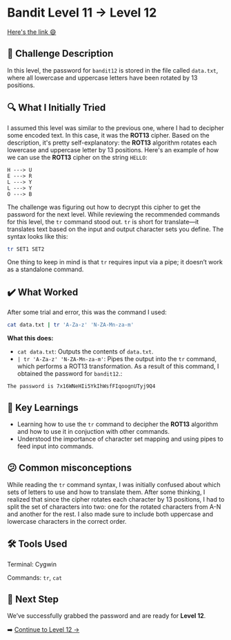 # Bandit Level 11 → Level 12
[Here's the link 😄](https://overthewire.org/wargames/bandit/bandit12.html)

## 📝 Challenge Description 
In this level, the password for `bandit12` is stored in the file called `data.txt`, where all lowercase and uppercase letters have been rotated by 13 positions.







## 🔍 What I Initially Tried 
I assumed this level was similar to the previous one, where I had to decipher some encoded text. In this case, it was the **ROT13** cipher. Based on the description, it's pretty self-explanatory: the **ROT13** algorithm rotates each lowercase and uppercase letter by 13 positions. Here's an example of how we can use the **ROT13** cipher on the string `HELLO`:


```
H ---> U
E ---> R
L ---> Y
L ---> Y
O ---> B

```
The challenge was figuring out how to decrypt this cipher to get the password for the next level. While reviewing the recommended commands for this level, the `tr` command stood out. `tr` is short for translate—it translates text based on the input and output character sets you define. The syntax looks like this:

```bash
tr SET1 SET2
```
One thing to keep in mind is that `tr` requires input via a pipe; it doesn’t work as a standalone command.



## ✔️ What Worked
After some trial and error, this was the command I used:
```bash
cat data.txt | tr 'A-Za-z' 'N-ZA-Mn-za-m'
```
**What this does:**
- `cat data.txt`: Outputs the contents of `data.txt`.
- `| tr 'A-Za-z' 'N-ZA-Mn-za-m'`: Pipes the output into the `tr` command, which performs a ROT13 transformation.
As a result of this command, I obtained the password for `bandit12`.:
```
The password is 7x16WNeHIi5YkIhWsfFIqoognUTyj9Q4
```



## 🧠 Key Learnings
- Learning how to use the `tr` command to decipher the **ROT13** algorithm and how to use it in conjuction with other commands.
- Understood the importance of character set mapping and using pipes to feed input into commands.

## 😕 Common misconceptions
While reading the `tr` command syntax, I was initially confused about which sets of letters to use and how to translate them. After some thinking, I realized that since the cipher rotates each character by 13 positions, I had to split the set of characters into two: one for the rotated characters from A-N and another for the rest. I also made sure to include both uppercase and lowercase characters in the correct order.

## 🛠️ Tools Used 
Terminal: Cygwin

Commands: `tr`, `cat`
 

## 🔐 Next Step
We’ve successfully grabbed the password and are ready for **Level 12**. 

➡️ [Continue to Level 12 →](https://github.com/aminuzz/Bandit-CTF-Journey/blob/main/level%2012.md)
